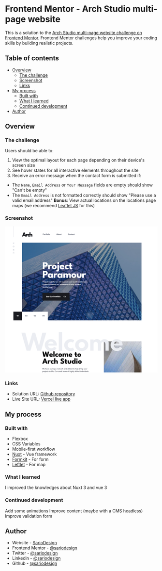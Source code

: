 # Frontend Mentor - Arch Studio multi-page website

This is a solution to the [Arch Studio multi-page website challenge on Frontend Mentor](https://www.frontendmentor.io/challenges/arch-studio-multipage-website-wNIbOFYR6/hub). Frontend Mentor challenges help you improve your coding skills by building realistic projects. 

## Table of contents

- [Overview](#overview)
  - [The challenge](#the-challenge)
  - [Screenshot](#screenshot)
  - [Links](#links)
- [My process](#my-process)
  - [Built with](#built-with)
  - [What I learned](#what-i-learned)
  - [Continued development](#continued-development)
- [Author](#author)


## Overview

### The challenge

Users should be able to:

1. View the optimal layout for each page depending on their device's screen size
2. See hover states for all interactive elements throughout the site
3. Receive an error message when the contact form is submitted if:
  - The `Name`, `Email Address` or `Your Message` fields are empty should show "Can't be empty"
  - The `Email Address` is not formatted correctly should show "Please use a valid email address"
**Bonus**: View actual locations on the locations page maps (we recommend [Leaflet JS](https://leafletjs.com/) for this)

### Screenshot

![](./screenshot.png)

### Links

- Solution URL: [Github repository](https://github.com/sariodesign/arch-studio)
- Live Site URL: [Vercel live app](https://sprightly-seahorse-e400d1.netlify.app/)

## My process

### Built with

- Flexbox
- CSS Variables
- Mobile-first workflow
- [Nuxt](https://nuxt.com) - Vue framework
- [Formkit](https://formkit.com/) - For form
- [Leftlet](https://leafletjs.com/) - For map

### What I learned

I improved the knowledges about Nuxt 3 and vue 3

### Continued development

Add some animations
Improve content (maybe with a CMS headless)
Improve validation form

## Author

- Website - [SarioDesign](https://www.sariodesign.dev)
- Frontend Mentor - [@sariodesign](https://www.frontendmentor.io/profile/sariodesign)
- Twitter - [@sariodesign](https://www.twitter.com/sariodesign)
- Linkedin - [@sariodesign](https://www.linkedin.com/in/sariodesign/)
- Github - [@sariodesign](https://github.com/sariodesign)
